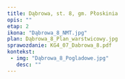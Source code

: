 ```yaml
---
title: Dąbrowa, st. 8, gm. Płoskinia
opis: ""
etap: 2
ikona: "Dąbrowa_8_NMT.jpg"
plan: Dąbrowa_8_Plan_warstwicowy.jpg
sprawozdanie: KG4_07_Dabrowa_8.pdf
kontekst:
 - img: "Dąbrowa_8_Pogladowe.jpg"
   desc: ""
---
```


